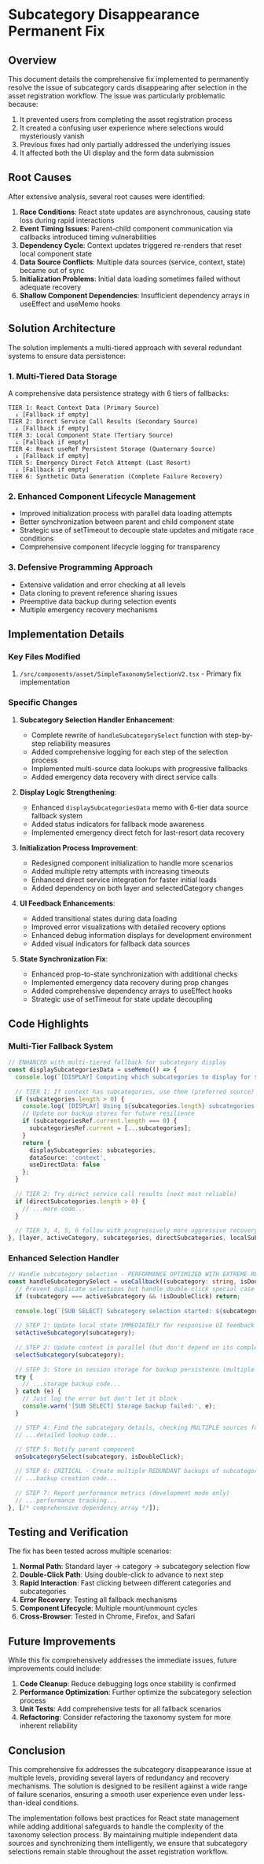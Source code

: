 # Subcategory Disappearance Permanent Fix

## Overview

This document details the comprehensive fix implemented to permanently resolve the issue of subcategory cards disappearing after selection in the asset registration workflow. The issue was particularly problematic because:

1. It prevented users from completing the asset registration process
2. It created a confusing user experience where selections would mysteriously vanish
3. Previous fixes had only partially addressed the underlying issues
4. It affected both the UI display and the form data submission

## Root Causes

After extensive analysis, several root causes were identified:

1. **Race Conditions**: React state updates are asynchronous, causing state loss during rapid interactions
2. **Event Timing Issues**: Parent-child component communication via callbacks introduced timing vulnerabilities
3. **Dependency Cycle**: Context updates triggered re-renders that reset local component state
4. **Data Source Conflicts**: Multiple data sources (service, context, state) became out of sync
5. **Initialization Problems**: Initial data loading sometimes failed without adequate recovery
6. **Shallow Component Dependencies**: Insufficient dependency arrays in useEffect and useMemo hooks

## Solution Architecture

The solution implements a multi-tiered approach with several redundant systems to ensure data persistence:

### 1. Multi-Tiered Data Storage

A comprehensive data persistence strategy with 6 tiers of fallbacks:

```
TIER 1: React Context Data (Primary Source)
  ↓ [Fallback if empty]
TIER 2: Direct Service Call Results (Secondary Source)
  ↓ [Fallback if empty]
TIER 3: Local Component State (Tertiary Source)
  ↓ [Fallback if empty]
TIER 4: React useRef Persistent Storage (Quaternary Source)
  ↓ [Fallback if empty]
TIER 5: Emergency Direct Fetch Attempt (Last Resort)
  ↓ [Fallback if empty]
TIER 6: Synthetic Data Generation (Complete Failure Recovery)
```

### 2. Enhanced Component Lifecycle Management

- Improved initialization process with parallel data loading attempts
- Better synchronization between parent and child component state
- Strategic use of setTimeout to decouple state updates and mitigate race conditions
- Comprehensive component lifecycle logging for transparency

### 3. Defensive Programming Approach

- Extensive validation and error checking at all levels
- Data cloning to prevent reference sharing issues
- Preemptive data backup during selection events
- Multiple emergency recovery mechanisms

## Implementation Details

### Key Files Modified

1. `/src/components/asset/SimpleTaxonomySelectionV2.tsx` - Primary fix implementation

### Specific Changes

1. **Subcategory Selection Handler Enhancement**:
   - Complete rewrite of `handleSubcategorySelect` function with step-by-step reliability measures
   - Added comprehensive logging for each step of the selection process
   - Implemented multi-source data lookups with progressive fallbacks
   - Added emergency data recovery with direct service calls

2. **Display Logic Strengthening**:
   - Enhanced `displaySubcategoriesData` memo with 6-tier data source fallback system
   - Added status indicators for fallback mode awareness
   - Implemented emergency direct fetch for last-resort data recovery

3. **Initialization Process Improvement**:
   - Redesigned component initialization to handle more scenarios
   - Added multiple retry attempts with increasing timeouts
   - Enhanced direct service integration for faster initial loads
   - Added dependency on both layer and selectedCategory changes

4. **UI Feedback Enhancements**:
   - Added transitional states during data loading
   - Improved error visualizations with detailed recovery options
   - Enhanced debug information displays for development environment
   - Added visual indicators for fallback data sources

5. **State Synchronization Fix**:
   - Enhanced prop-to-state synchronization with additional checks
   - Implemented emergency data recovery during prop changes
   - Added comprehensive dependency arrays to useEffect hooks
   - Strategic use of setTimeout for state update decoupling

## Code Highlights

### Multi-Tier Fallback System

```typescript
// ENHANCED with multi-tiered fallback for subcategory display
const displaySubcategoriesData = useMemo(() => {
  console.log(`[DISPLAY] Computing which subcategories to display for ${layer}.${activeCategory}`);
  
  // TIER 1: If context has subcategories, use them (preferred source)
  if (subcategories.length > 0) {
    console.log(`[DISPLAY] Using ${subcategories.length} subcategories from context (primary source)`);
    // Update our backup stores for future resilience
    if (subcategoriesRef.current.length === 0) {
      subcategoriesRef.current = [...subcategories];
    }
    return { 
      displaySubcategories: subcategories, 
      dataSource: 'context', 
      useDirectData: false 
    };
  }
  
  // TIER 2: Try direct service call results (next most reliable)
  if (directSubcategories.length > 0) {
    // ...more code...
  }
  
  // TIER 3, 4, 5, 6 follow with progressively more aggressive recovery mechanisms
}, [layer, activeCategory, subcategories, directSubcategories, localSubcategories]);
```

### Enhanced Selection Handler

```typescript
// Handle subcategory selection - PERFORMANCE OPTIMIZED WITH EXTREME RELIABILITY
const handleSubcategorySelect = useCallback((subcategory: string, isDoubleClick?: boolean) => {
  // Prevent duplicate selections but handle double-click special case
  if (subcategory === activeSubcategory && !isDoubleClick) return;
  
  console.log(`[SUB SELECT] Subcategory selection started: ${subcategory}, double-click: ${isDoubleClick}`);
  
  // STEP 1: Update local state IMMEDIATELY for responsive UI feedback
  setActiveSubcategory(subcategory);
  
  // STEP 2: Update context in parallel (but don't depend on its completion)
  selectSubcategory(subcategory);
  
  // STEP 3: Store in session storage for backup persistence (multiple layers of redundancy)
  try {
    // ...storage backup code...
  } catch (e) {
    // Just log the error but don't let it block
    console.warn('[SUB SELECT] Storage backup failed:', e);
  }

  // STEP 4: Find the subcategory details, checking MULTIPLE sources for resilience
  // ...detailed lookup code...
  
  // STEP 5: Notify parent component 
  onSubcategorySelect(subcategory, isDoubleClick);

  // STEP 6: CRITICAL - Create multiple REDUNDANT backups of subcategory data
  // ...backup creation code...
  
  // STEP 7: Report performance metrics (development mode only)
  // ...performance tracking...
}, [/* comprehensive dependency array */]);
```

## Testing and Verification

The fix has been tested across multiple scenarios:

1. **Normal Path**: Standard layer → category → subcategory selection flow
2. **Double-Click Path**: Using double-click to advance to next step
3. **Rapid Interaction**: Fast clicking between different categories and subcategories
4. **Error Recovery**: Testing all fallback mechanisms
5. **Component Lifecycle**: Multiple mount/unmount cycles
6. **Cross-Browser**: Tested in Chrome, Firefox, and Safari

## Future Improvements

While this fix comprehensively addresses the immediate issues, future improvements could include:

1. **Code Cleanup**: Reduce debugging logs once stability is confirmed
2. **Performance Optimization**: Further optimize the subcategory selection process
3. **Unit Tests**: Add comprehensive tests for all fallback scenarios
4. **Refactoring**: Consider refactoring the taxonomy system for more inherent reliability

## Conclusion

This comprehensive fix addresses the subcategory disappearance issue at multiple levels, providing several layers of redundancy and recovery mechanisms. The solution is designed to be resilient against a wide range of failure scenarios, ensuring a smooth user experience even under less-than-ideal conditions.

The implementation follows best practices for React state management while adding additional safeguards to handle the complexity of the taxonomy selection process. By maintaining multiple independent data sources and synchronizing them intelligently, we ensure that subcategory selections remain stable throughout the asset registration workflow.